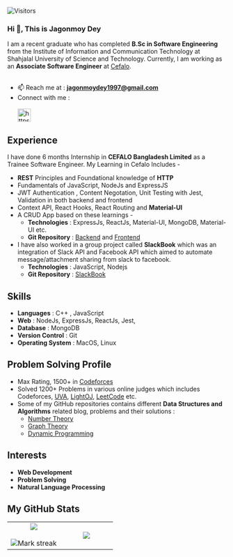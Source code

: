 ![Visitors](https://visitor-badge.glitch.me/badge?page_id=jagonmoy)

### Hi 👋, This is **Jagonmoy Dey**
I am a recent graduate who has completed **B.Sc in Software Engineering** from the Institute of Information and Communication Technology at Shahjalal University of Science and Technology. Currently, I am working as an **Associate Software Engineer** at [Cefalo](https://www.cefalo.com/en/).
<br><br>
- 📫 Reach me at : **jagonmoydey1997@gmail.com** <br>
- Connect with me : <br> <br>
<a href="https://www.linkedin.com/in/jagonmoy/" target="blank"><img align="center" src="https://cdn.jsdelivr.net/npm/simple-icons@3.0.1/icons/linkedin.svg" alt="https://www.linkedin.com/in/jagonmoy/" height="30" width="30" /></a>

<p/>

## Experience 
 I have done 6 months Internship in  **CEFALO Bangladesh Limited** as a Trainee Software Engineer. 
 My Learning in Cefalo Includes -
 -  **REST** Principles and Foundational knowledge of **HTTP**
 -  Fundamentals of JavaScript, NodeJs and  ExpressJS
 -  JWT Authentication , Content Negotation, Unit Testing with Jest, Validation in both backend and frontend 
 - Context API, React Hooks, React Routing and **Material-UI** 
 - A CRUD App based on these learnings - 
    - **Technologies** : ExpressJs, ReactJs, Material-UI, MongoDB, Material-UI etc. 
    - **Git Repository** : [Backend](https://github.com/jagonmoy/Cefalo-Internship-Nodejs) and [Frontend](https://github.com/jagonmoy/Cefalo-Internship-ReactJs) 
 - I have also worked in a group project called **SlackBook** which was an integration of Slack API and Facebook API which aimed to automate message/attachment sharing from slack to facebook. 
    - **Technologies** : JavaScript, Nodejs 
    - **Git Repository** : [SlackBook](https://github.com/cefalobd/Slackbook)

## Skills

- **Languages** :  C++ , JavaScript 
- **Web** : NodeJs, ExpressJs, ReactJs, Jest, 
- **Database** : MongoDB 
- **Version Control** : Git
- **Operating System** : MacOS, Linux

## Problem Solving Profile 

   - Max Rating, 1500+ in [Codeforces](https://codeforces.com/profile/Jagonmoy)
   - Solved 1200+ Problems in various online judges which includes Codeforces, [UVA](https://uhunt.onlinejudge.org/id/954978), [LightOJ](https://lightoj.com/user/jagonmoy), [LeetCode](https://leetcode.com/Jagonmoy/) etc. 
   - Some of my GitHub repositories contains different **Data Structures and Algorithms** related blog, problems and their solutions : 
       - [Number Theory](https://github.com/jagonmoy/Number-Theory)
       - [Graph Theory](https://github.com/jagonmoy/Graph-Theory) 
       - [Dynamic Programming](https://github.com/jagonmoy/Dynamic-Programming)


## Interests

- **Web Development**
- **Problem Solving**
- **Natural Language Processing**

## My GitHub Stats

<table border="0" align="center">
<tr border="0">
<td width="50%" align="center">
  
  <img  align="center"  src="https://github-readme-stats.vercel.app/api?username=jagonmoy&theme=cobalt&show_icons=true&count_private=true" />
  <br></br>
  <img  title="🔥 Get streak stats for your profile at git.io/streak-stats" alt="Mark streak" src="https://github-readme-streak-stats.herokuapp.com/?user=jagonmoy&theme=dark&hide_border=true" />


  
</td>

<td width="50%" align="center">

  <img  align="center"  src="https://github-readme-stats.anuraghazra1.vercel.app/api/top-langs/?username=jagonmoy&theme=dark&hide_border=true&no-bg=true&no-frame=true&langs_count=10"/>
  
  </td>
</tr>
</table>

<!--
**jagonmoy/jagonmoy** is a ✨ _special_ ✨ repository because its `README.md` (this file) appears on your GitHub profile.

Here are some ideas to get you started:

- 🔭 I’m currently working on ...
- 🌱 I’m currently learning ...
- 👯 I’m looking to collaborate on ...
- 🤔 I’m looking for help with ...
- 💬 Ask me about ...
...
- 😄 Pronouns: ...
- ⚡ Fun fact: ...
-->
